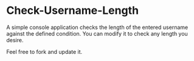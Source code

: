 # Check-Username-Length
A simple console application checks the length of the entered username against the defined condition.
You can modify it to check any length you desire.

Feel free to fork and update it.
